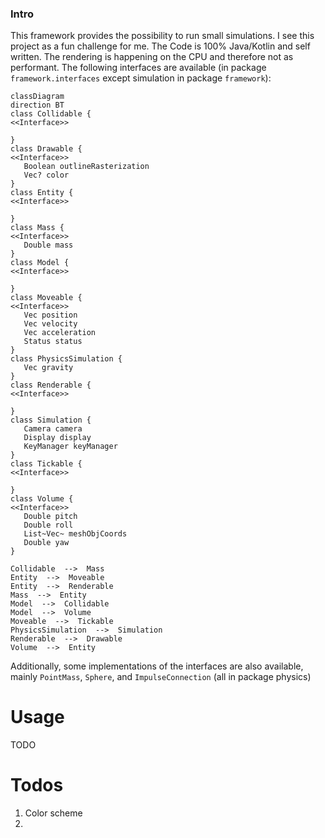 ### Intro
This framework provides the possibility to run small simulations. I see this project as a fun challenge for me. The Code is 100% Java/Kotlin and self written. The rendering is happening on the CPU and therefore not as performant.
The following interfaces are available (in package `framework.interfaces` except simulation in package `framework`):
```mermaid
classDiagram
direction BT
class Collidable {
<<Interface>>

}
class Drawable {
<<Interface>>
   Boolean outlineRasterization
   Vec? color
}
class Entity {
<<Interface>>

}
class Mass {
<<Interface>>
   Double mass
}
class Model {
<<Interface>>

}
class Moveable {
<<Interface>>
   Vec position
   Vec velocity
   Vec acceleration
   Status status
}
class PhysicsSimulation {
   Vec gravity
}
class Renderable {
<<Interface>>

}
class Simulation {
   Camera camera
   Display display
   KeyManager keyManager
}
class Tickable {
<<Interface>>

}
class Volume {
<<Interface>>
   Double pitch
   Double roll
   List~Vec~ meshObjCoords
   Double yaw
}

Collidable  -->  Mass 
Entity  -->  Moveable 
Entity  -->  Renderable 
Mass  -->  Entity 
Model  -->  Collidable 
Model  -->  Volume 
Moveable  -->  Tickable
PhysicsSimulation  -->  Simulation 
Renderable  -->  Drawable 
Volume  -->  Entity 
```
Additionally, some implementations of the interfaces are also available, mainly `PointMass`, `Sphere`, and `ImpulseConnection` (all in package physics)
# Usage
TODO

# Todos
1. Color scheme
2. 
